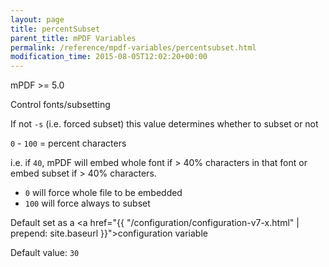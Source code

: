 ```yaml
---
layout: page
title: percentSubset
parent_title: mPDF Variables
permalink: /reference/mpdf-variables/percentsubset.html
modification_time: 2015-08-05T12:02:20+00:00
---
```


mPDF >= 5.0

Control fonts/subsetting

If not `-s` (i.e. forced subset) this value determines whether to subset or not

`0` - `100` = percent characters

i.e. if `40`, mPDF will embed whole font if > 40% characters in that font or embed subset if > 40% characters.

* `0` will force whole file to be embedded
* `100` will force always to subset

Default set as a <a href="{{ "/configuration/configuration-v7-x.html" | prepend: site.baseurl }}">configuration variable</a>

Default value: `30`


